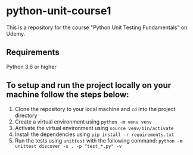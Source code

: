 # python-unit-course1

This is a repository for the course "Python Unit Testing Fundamentals" on Udemy.

## Requirements
Python 3.6 or higher

## To setup and run the project locally on your machine follow the steps below:

1. Clone the repository to your local machine and `cd` into the project directory
2. Create a virtual environment using `python -m venv venv`
3. Activate the virtual environment using `source venv/bin/activate`
4. Install the dependencies using `pip install -r requirements.txt`
5. Run the tests using `unittest` with the following command: `python -m unittest discover -s . -p "test_*.py" -v`

